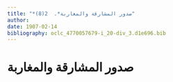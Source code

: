 ```yaml
---
title: "*صدور المشارقة والمغاربة*.  2(8)"
author: 
date: 1907-02-14
bibliography: oclc_4770057679-i_20-div_3.d1e696.bib
---
```




#  صدور المشارقة والمغاربة 

